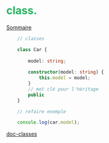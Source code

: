 # <span style="color: #26B260">**class.**</span>

[Sommaire](./00-Sommaire.md)

```typescript
    // classes

    class Car {
        
        model: string;
    
        constructor(model: string) {
            this.model = model;
        }
        // mot clé pour l'héritage
        public 
    }   

    // refaire exemple

    console.log(car.model);
```

[doc-classes](https://www.typescriptlang.org/docs/handbook/classestml#classes)
